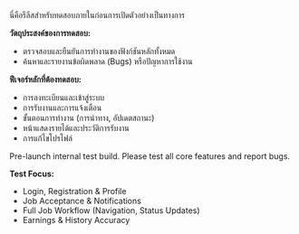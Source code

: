 <th>
นี่คือรีลีสสำหรับทดสอบภายในก่อนการเปิดตัวอย่างเป็นทางการ

**วัตถุประสงค์ของการทดสอบ:**
* ตรวจสอบและยืนยันการทำงานของฟังก์ชันหลักทั้งหมด
* ค้นหาและรายงานข้อผิดพลาด (Bugs) หรือปัญหาการใช้งาน

**ฟีเจอร์หลักที่ต้องทดสอบ:**
* การลงทะเบียนและเข้าสู่ระบบ
* การรับงานและการแจ้งเตือน
* ขั้นตอนการทำงาน (การนำทาง, อัปเดตสถานะ)
* หน้าแสดงรายได้และประวัติการรับงาน
* การแก้ไขโปรไฟล์
</th>
<en-US>
Pre-launch internal test build. Please test all core features and report bugs.

**Test Focus:**
* Login, Registration & Profile
* Job Acceptance & Notifications
* Full Job Workflow (Navigation, Status Updates)
* Earnings & History Accuracy
</en-US>